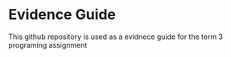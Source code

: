# Evidence Guide
This github repository is used as a evidnece guide for the term 3 programing assignment
